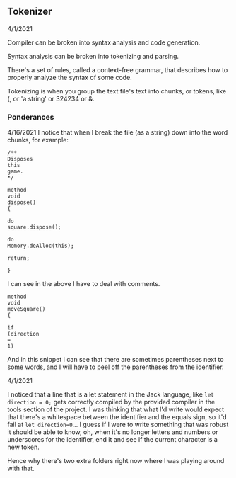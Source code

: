 ## Tokenizer

4/1/2021

Compiler can be broken into syntax analysis and code generation. 

Syntax analysis can be broken into tokenizing and parsing. 

There's a set of rules, called a context-free grammar, that describes how to properly analyze the syntax of some code. 

Tokenizing is when you group the text file's text into chunks, or tokens, like (, or 'a string' or 324234 or &. 

### Ponderances

4/16/2021
I notice that when I break the file (as a string) down into the word chunks, for example:

```
/**
Disposes
this
game.
*/

method
void
dispose()
{

do
square.dispose();

do
Memory.deAlloc(this);

return;

}
```

I can see in the above I have to deal with comments. 

```
method
void
moveSquare()
{

if
(direction
=
1)
```

And in this snippet I can see that there are sometimes parentheses next to some words, and I will have to peel off the parentheses from the identifier.

4/1/2021

I noticed that a line that is a let statement in the Jack language, like `let direction = 0;` gets correctly compiled by the provided compiler in the tools section of the project. I was thinking that what I'd write would expect that there's a whitespace between the identifier and the equals sign, so it'd fail at `let direction=0`... I guess if I were to write something that was robust it should be able to know, oh, when it's no longer letters and numbers or underscores for the identifier, end it and see if the current character is a new token. 

Hence why there's two extra folders right now where I was playing around with that. 